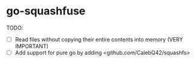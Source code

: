 # go-squashfuse
TODO:
 - [ ] Read files without copying their entire contents into memory (VERY IMPORTANT)
 - [ ] Add support for pure go by adding <github.com/CalebQ42/squashfs>
